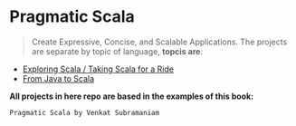 Pragmatic Scala
=======================

> Create Expressive, Concise, and Scalable Applications. The projects are separate by topic of language, **topcis are**:

* [Exploring Scala / Taking Scala for a Ride](https://github.com/robsonoduarte/learn-scala/tree/master/pragmatic-scala/from-java-to-scala)
* [From Java to Scala](https://github.com/robsonoduarte/learn-scala/tree/master/pragmatic-scala/from-java-to-scala)




**All projects in here repo are based in the examples of this book:**

    Pragmatic Scala by Venkat Subramaniam
